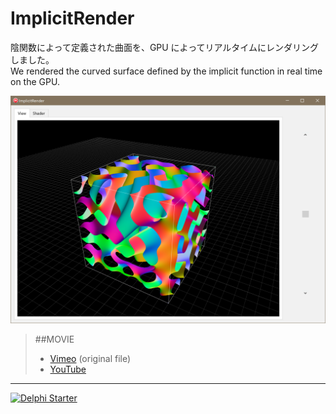 # ImplicitRender

陰関数によって定義された曲面を、GPU によってリアルタイムにレンダリングしました。  
We rendered the curved surface defined by the implicit function in real time on the GPU.

[![](https://github.com/LUXOPHIA/ImplicitRender/raw/master/--------/_SCREENSHOT/ImplicitRender.png)](https://youtu.be/Dd37rwILqgw)
> ##MOVIE
> * [Vimeo](https://vimeo.com/206529398) (original file)
> * [YouTube](https://youtu.be/Dd37rwILqgw)

----

[![Delphi Starter](http://img.en25.com/EloquaImages/clients/Embarcadero/%7B063f1eec-64a6-4c19-840f-9b59d407c914%7D_dx-starter-bn159.png)](https://www.embarcadero.com/jp/products/delphi/starter)
